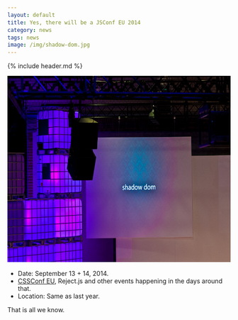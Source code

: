 ```yaml
---
layout: default
title: Yes, there will be a JSConf EU 2014
category: news
tags: news
image: /img/shadow-dom.jpg
---
```


{% include header.md %}

<div class="embed_container">
  <img width="560" height="420"
    src="/img/shadow-dom.jpg"
    alt="...and in the darkness bind them." />
</div>

- Date: September 13 + 14, 2014.
- [CSSConf EU](http://2014.cssconf.eu/), Reject.js and other events happening in the days around that.
- Location: Same as last year.

That is all we know.

